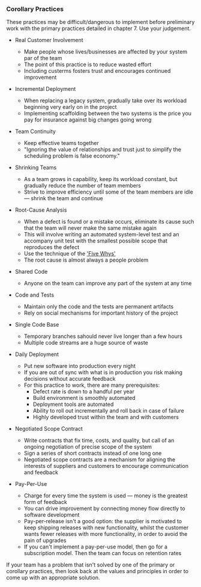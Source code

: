### Corollary Practices

These practices may be difficult/dangerous to implement before preliminary work with the primary practices detailed in chapter 7. Use your judgement.

* Real Customer Involvement
  * Make people whose lives/businesses are affected by your system par of the team
  * The point of this practice is to reduce wasted effort
  * Including custerms fosters trust and encourages continued improvement

* Incremental Deployment
  * When replacing a legacy system, gradually take over its workload beginning very early on in the project
  * Implementing scaffolding between the two systems is the price you pay for insurance against big changes going wrong

* Team Continuity
  * Keep effective teams together
  * "Ignoring the value of relationships and trust just to simplify the scheduling problem is false economy."

* Shrinking Teams
  * As a team grows in capability, keep its workload constant, but gradually reduce the number of team members
  * Strive to improve efficiency until some of the team members are idle — shrink the team and continue

* Root-Cause Analysis
  * When a defect is found or a mistake occurs, eliminate its cause such that the team will never make the same mistake again
  * This will involve writing an automated system-level test and an accompany unit test with the smallest possible scope that reproduces the defect
  * Use the technique of the ['Five Whys'](http://en.wikipedia.org/wiki/5_Whys)
  * The root cause is almost always a people problem

* Shared Code
  * Anyone on the team can improve any part of the system at any time

* Code and Tests
  * Maintain only the code and the tests are permanent artifacts
  * Rely on social mechanisms for important history of the project

* Single Code Base
  * Temporary branches sahould never live longer than a few hours
  * Multiple code streams are a huge source of waste

* Daily Deployment
  * Put new software into production every night
  * If you are out of sync with what is in production you risk making decisions without accurate feedback
  * For this practice to work, there are many prerequisites:
    * Defect rate is down to a handful per year
    * Build environment is smoothly automated
    * Deployment tools are automated
    * Ability to roll out incrementally and roll back in case of failure
    * Highly developed trust within the team and with customers

* Negotiated Scope Contract
  * Write contracts that fix time, costs, and quality, but call of an ongoing negotiation of precise scope of the system
  * Sign a series of short contracts instead of one long one
  * Negotiated scope contracts are a mechanism for aligning the interests of suppliers and customers to encourage communication and feedback

* Pay-Per-Use
  * Charge for every time the system is used — money is the greatest form of feedback
  * You can drive improvement by connecting money flow directly to software development
  * Pay-per-release isn't a good option: the supplier is motivated to keep shipping releases with new functionality, whilst the customer wants fewer releases with more functionality, in order to avoid the pain of upgrades
  * If you can't implement a pay-per-use model, then go for a subscription model. Then the team can focus on retention rates


If your team has a problem that isn't solved by one of the primary or corollary practices, then look back at the values and principles in order to come up with an appropriate solution.

